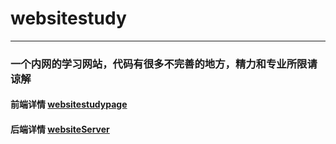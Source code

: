 # websitestudy
------------
### 一个内网的学习网站，代码有很多不完善的地方，精力和专业所限请谅解


#### 前端详情 [websitestudypage](https://github.com/arbraces/websitestudy/tree/main/websitestudyPage "websitestudypage") 


#### 后端详情 [websiteServer](https://github.com/arbraces/websitestudy/tree/main/websiteServer "websiteServer")
